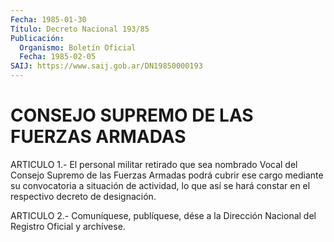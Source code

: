 ```yaml
---
Fecha: 1985-01-30
Título: Decreto Nacional 193/85
Publicación:
  Organismo: Boletín Oficial
  Fecha: 1985-02-05
SAIJ: https://www.saij.gob.ar/DN19850000193
---
```

# CONSEJO SUPREMO DE LAS FUERZAS ARMADAS

<a id="1"></a>
ARTICULO  1.-  El  personal militar retirado que sea nombrado Vocal del Consejo Supremo  de  las Fuerzas Armadas podrá cubrir ese cargo mediante su convocatoria a  situación  de  actividad, lo que así se hará constar en el respectivo decreto de designación.

<a id="2"></a>
ARTICULO  2.- Comuníquese, publíquese, dése a la Dirección Nacional del Registro Oficial y archívese.